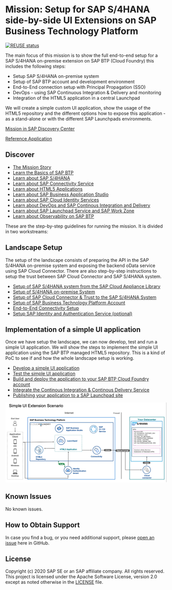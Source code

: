 # Mission: Setup for SAP S/4HANA side-by-side UI Extensions on SAP Business Technology Platform
[![REUSE status](https://api.reuse.software/badge/github.com/SAP-samples/cloud-extension-html5-sample)](https://api.reuse.software/info/github.com/SAP-samples/cloud-extension-html5-sample)

The main focus of this mission is to show the full end-to-end setup for a SAP S/4HANA on-premise extension on SAP BTP (Cloud Foundry) this includes the following steps:
* Setup SAP S/4HANA on-premise system
* Setup of SAP BTP account and development environment
* End-to-End connection setup with Principal Propagation (SSO)
* DevOps - using SAP Continuous Integration & Delivery and monitoring
* Integration of the HTML5 application in a central Launchpad

We will create a simple custom UI application, show the usage of the HTML5 repository and the different options how to expose this application - as a stand-alone or with the different SAP Launchpads environments.

[Mission in SAP Discovery Center](https://discovery-center.cloud.sap/missiondetail/3239/3325)

[Reference Application](./RefApp.md)

## Discover

* [The Mission Story](../../tree/mission/mission/discover/MissionStory.md)
* [Learn the Basics of SAP BTP](../../tree/mission/mission/discover/BTP.md)
* [Learn about SAP S/4HANA](../../tree/mission/mission/discover/S4H.md)
* [Learn about SAP Connectivity Service](../../tree/mission/mission/discover/Connectivity.md)
* [Learn about HTML5 Applications](../../tree/mission/mission/discover/HTML5.md)
* [Learn about SAP Business Application Studio](../../tree/mission/mission/discover/BAS.md)
* [Learn about SAP Cloud Identity Services](../../tree/mission/mission/discover/IAS.md)
* [Learn about DevOps and SAP Continous Integration and Delivery](../../tree/mission/mission/discover/CICD.md)
* [Learn about SAP Launchpad Service and SAP Work Zone](../../tree/mission/mission/discover/Launchpad.md)
* [Learn about Observability on SAP BTP](../../tree/mission/mission/discover/Observability.md)

These are the step-by-step guidelines for running the mission. It is divided in two workstreams:

## Landscape Setup

The setup of the landscape consists of preparing the API in the SAP S/4HANA on-premise system and exposing the backend oData service using SAP Cloud Connector. There are also step-by-step instructions to setup the trust between SAP Cloud Connector and SAP S/4HANA system.

* [Setup of SAP S/4HANA system from the SAP Cloud Appliance Library](https://github.com/SAP-samples/cloud-extension-ecc-business-process/blob/mission/mission/cal-setup/CALS4H.md)
* [Setup of S/4HANA on-premise System](../../tree/mission/mission/s4h-setup/README.md)
* [Setup of SAP Cloud Connector & Trust to the SAP S/4HANA System](../../tree/mission/mission/cloud-connector/README.md)
* [Setup of SAP Business Technology Platform Account](../../tree/mission/mission/scp-setup/README.md)
* [End-to-End Connectivity Setup](../../tree/mission/mission/connectivity/README.md)
* [Setup SAP Identity and Authentication Service (optional)](../../tree/mission/mission/custom-idp/README.md)


## Implementation of a simple UI application

Once we have setup the landscape, we can now develop, test and run a simple UI application. We will show the steps to implement the simple UI application using the SAP BTP managed HTML5 repository. This is a kind of PoC to see if and how the whole landscape setup is working.

* [Develop a simple UI application](../../tree/mission/mission/create-application/develop/README.md)
* [Test the simple UI application](../../tree/mission/mission/create-application/test/README.md)
* [Build and deploy the application to your SAP BTP Cloud Foundry account](../../tree/mission/mission/create-application/buildDeploy/README.md)
* [Integrate the Continous Integration & Continous Delivery Service](../../tree/mission/mission/ci-cd-service/README.md)
* [Publishing your application to a SAP Launchpad site](../../tree/mission/mission/launchpad/README.md)
  
![Solution diagram](./doc/img/solution_diagram.png)




## Known Issues

No known issues.

## How to Obtain Support

In case you find a bug, or you need additional support, please [open an issue](https://github.com/SAP-samples/cloud-extension-html5-sample/issues/new) here in GitHub.

## License

Copyright (c) 2020 SAP SE or an SAP affiliate company. All rights reserved. This project is licensed under the Apache Software License, version 2.0 except as noted otherwise in the [LICENSE](LICENSES/Apache-2.0.txt) file.
